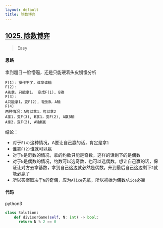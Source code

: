 ```yaml
---
layout: default
title: 除数博弈
---
```


## [1025\. 除数博弈](https://leetcode-cn.com/problems/divisor-game/)

> Easy

#### 思路

拿到题目一脸懵逼，还是只能硬着头皮慢慢分析

```
F(1): 操作不了，谁拿谁输
F(2):
A先拿，只能拿1， 变成F(1), B输
F(3):
A只能拿1，变F(2), 轮到B，A输
F(4)
两种情况：A可以拿1，可以拿2
A拿1，变F(3), B拿1，变F(2), A赢B输
A拿2，变F(2), A输B赢
```

结论： 
* 对于`F(4)`这种情况，A要让自己赢的话，肯定是拿`1`
* 谁拿`F(2)`谁就可以赢
* 对于`N`是奇数的情况，拿的约数只能是奇数，这样的话剩下的是偶数
* 对于`N`是偶数的情况，约数可以选奇数，也可以选偶数。想让自己赢的话，保证让对方去拿基数，拿到自己这边就必然是偶数。升到最后自己这边剩下`2`就能必赢了
* 所以答案取决于`N`的奇偶，应为`Alice`先拿，所以初始为偶数`Alice`必赢

#### 代码
python3
```python
class Solution:
    def divisorGame(self, N: int) -> bool:
      return N % 2 == 0
```
